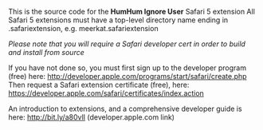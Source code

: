 This is the source code for the **HumHum Ignore User** Safari 5 extension
All Safari 5 extensions must have a top-level directory name ending in .safariextension, e.g. meerkat.safariextension

*Please note that you will require a Safari developer cert in order to build and install from source*

If you have not done so, you must first sign up to the developer program (free) here:
http://developer.apple.com/programs/start/safari/create.php
Then request a Safari extension certificate (free), here:
https://developer.apple.com/safari/certificates/index.action

An introduction to extensions, and a comprehensive developer guide is here:
http://bit.ly/a80vlI (developer.apple.com link)